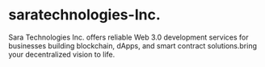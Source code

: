 # saratechnologies-Inc.
Sara Technologies Inc. offers reliable Web 3.0 development services for businesses building blockchain, dApps, and smart contract solutions.bring your decentralized vision to life.
